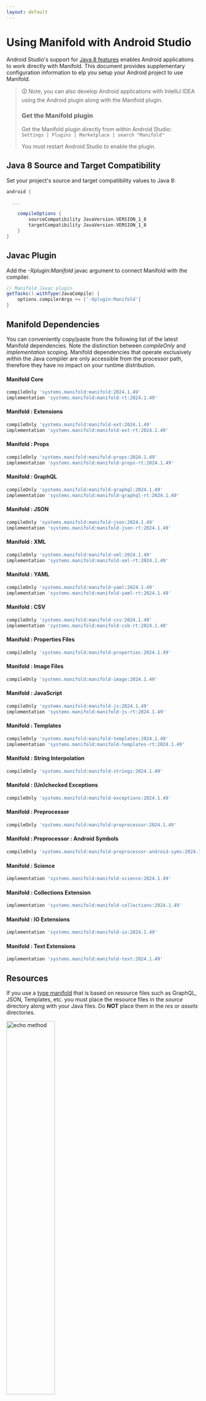 ```yaml
---
layout: default
---
```


# Using Manifold with Android Studio

Android Studio's support for [Java 8 features](https://developer.android.com/studio/write/java8-support.html) enables
Android applications to work directly with Manifold. This document provides supplementary configuration information to
elp you setup your Android project to use Manifold.

>🛈 Note, you can also develop Android applications with IntelliJ IDEA using the Android plugin along with the Manifold
>plugin. 
>
>### Get the Manifold plugin
>Get the Manifold plugin directly from within Android Studio:
><br>
>`Settings | Plugins | Marketplace | search "Manifold"`
><br>
> 
>You must restart Android Studio to enable the plugin. 
 
## Java 8 Source and Target Compatibility 
Set your project's source and target compatibility values to Java 8:

```groovy
android {

  ...

    compileOptions {
        sourceCompatibility JavaVersion.VERSION_1_8
        targetCompatibility JavaVersion.VERSION_1_8
    }
}
```

## Javac Plugin
Add the *-Xplugin:Manifold* javac argument to connect Manifold with the compiler.

```groovy
// Manifold Javac plugin
getTasks().withType(JavaCompile) {
    options.compilerArgs += ['-Xplugin:Manifold']
}
```    

## Manifold Dependencies
You can conveniently copy/paste from the following list of the latest Manifold dependencies. Note the distinction
between *compileOnly* and *implementation* scoping. Manifold dependencies that operate exclusively within the
Java compiler are only accessible from the processor path, therefore they have no impact on your runtime distribution.

#### Manifold Core
```groovy
compileOnly 'systems.manifold:manifold:2024.1.49'
implementation 'systems.manifold:manifold-rt:2024.1.49'
```
#### Manifold : Extensions
```groovy
compileOnly 'systems.manifold:manifold-ext:2024.1.49'
implementation 'systems.manifold:manifold-ext-rt:2024.1.49'
```
#### Manifold : Props
```groovy
compileOnly 'systems.manifold:manifold-props:2024.1.49'
implementation 'systems.manifold:manifold-props-rt:2024.1.49'
```
#### Manifold : GraphQL
```groovy
compileOnly 'systems.manifold:manifold-graphql:2024.1.49'
implementation 'systems.manifold:manifold-graphql-rt:2024.1.49'
```
#### Manifold : JSON
```groovy
compileOnly 'systems.manifold:manifold-json:2024.1.49'
implementation 'systems.manifold:manifold-json-rt:2024.1.49'
```
#### Manifold : XML
```groovy
compileOnly 'systems.manifold:manifold-xml:2024.1.49'
implementation 'systems.manifold:manifold-xml-rt:2024.1.49'
```
#### Manifold : YAML
```groovy
compileOnly 'systems.manifold:manifold-yaml:2024.1.49'
implementation 'systems.manifold:manifold-yaml-rt:2024.1.49'
```
#### Manifold : CSV
```groovy
compileOnly 'systems.manifold:manifold-csv:2024.1.49'
implementation 'systems.manifold:manifold-csb-rt:2024.1.49'
```
#### Manifold : Properties Files
```groovy
compileOnly 'systems.manifold:manifold-properties:2024.1.49'
```
#### Manifold : Image Files
```groovy
compileOnly 'systems.manifold:manifold-image:2024.1.49'
```
#### Manifold : JavaScript
```groovy
compileOnly 'systems.manifold:manifold-js:2024.1.49'
implementation 'systems.manifold:manifold-js-rt:2024.1.49'
```
#### Manifold : Templates
```groovy
compileOnly 'systems.manifold:manifold-templates:2024.1.49'
implementation 'systems.manifold:manifold-templates-rt:2024.1.49'
```
#### Manifold : String Interpolation
```groovy
compileOnly 'systems.manifold:manifold-strings:2024.1.49'
```
#### Manifold : (Un)checked Exceptions
```groovy
compileOnly 'systems.manifold:manifold-exceptions:2024.1.49'
```
#### Manifold : Preprocessor
```groovy
compileOnly 'systems.manifold:manifold-preprocessor:2024.1.49'
```
#### Manifold : Preprocessor : Android Symbols
```groovy
compileOnly 'systems.manifold:manifold-preprocessor-android-syms:2024.1.49'
```
#### Manifold : Science
```groovy
implementation 'systems.manifold:manifold-science:2024.1.49'
```
#### Manifold : Collections Extension
```groovy
implementation 'systems.manifold:manifold-collections:2024.1.49'
```
#### Manifold : IO Extensions
```groovy
implementation 'systems.manifold:manifold-io:2024.1.49'
```
#### Manifold : Text Extensions
```groovy
implementation 'systems.manifold:manifold-text:2024.1.49'
```

## Resources

If you use a [type manifold](https://github.com/manifold-systems/manifold/tree/master/manifold-core-parent/manifold#the-big-picture)
that is based on resource files such as GraphQL, JSON, Templates, etc. you must place the resource files in the 
*source* directory along with your Java files.  Do **NOT** place them in the *res* or *assets* directories.
 
<p><img src="http://manifold.systems/images/android_resources.png" alt="echo method" width="50%" height="50%"/></p> 

## Preprocessor and build variant symbols

If you use the [preprocessor](https://github.com/manifold-systems/manifold/tree/master/manifold-deps-parent/manifold-preprocessor),
you can directly reference Android build variant symbols with the [manifold-preprocessor-android-syms](https://github.com/manifold-systems/manifold/tree/master/manifold-deps-parent/manifold-preprocessor-android-syms)
dependency.
```java
#if FLAVOR == "paid"
  @Override
  public void specialMethod(Foo foo) {
  ...
  }
#endif
```
build.gradle
```groovy
dependencies {
    ...
    compileOnly 'systems.manifold:manifold-preprocessor:2024.1.49'
    compileOnly 'systems.manifold:manifold-preprocessor-android-syms:2024.1.49'
}
```